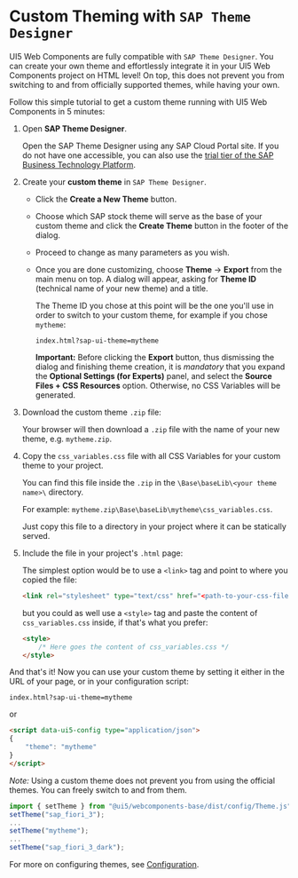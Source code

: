 # Custom Theming with `SAP Theme Designer`

UI5 Web Components are fully compatible with `SAP Theme Designer`. You can create your own theme and effortlessly 
integrate it in your UI5 Web Components project on HTML level! On top, this does not prevent you from switching to
and from officially supported themes, while having your own.  

Follow this simple tutorial to get a custom theme running with UI5 Web Components in 5 minutes:

1. Open **SAP Theme Designer**.

	Open the SAP Theme Designer using any SAP Cloud Portal site. If you do not have one accessible, you can also use the [trial tier of the SAP Business Technology Platform](https://help.sap.com/viewer/09f6818d8e064537973102d6289e2aca/LATEST/en-US/26c100668d0047af9db9141ab1d92571.html).

2. Create your **custom theme** in `SAP Theme Designer`.

	- Click the **Create a New Theme** button.
	
	- Choose which SAP stock theme will serve as the base of your custom theme and click the **Create Theme** button in the footer of the dialog.
	
	- Proceed to change as many parameters as you wish.
	
	- Once you are done customizing, choose **Theme** -> **Export** from the main menu on top. A dialog will appear,
	asking for **Theme ID** (technical name of your new theme) and a title.

		The Theme ID you chose at this point will be the one you'll use in order to switch to your custom theme, for example if you chose `mytheme`:
		
		`index.html?sap-ui-theme=mytheme`
		
		**Important:** Before clicking the **Export** button, thus dismissing the dialog and finishing theme creation,
		it is *mandatory* that you expand the **Optional Settings (for Experts)** panel, and select the **Source Files + CSS Resources** option.
		Otherwise, no CSS Variables will be generated.

3. Download the custom theme `.zip` file:

	Your browser will then download a `.zip` file with the name of your new theme, e.g. `mytheme.zip`.
	
4. Copy the `css_variables.css` file with all CSS Variables for your custom theme to your project.

	You can find this file inside the `.zip` in the `\Base\baseLib\<your theme name>\` directory. 
	
	For example: `mytheme.zip\Base\baseLib\mytheme\css_variables.css`.
	
	Just copy this file to a directory in your project where it can be statically served.
	
5. Include the file in your project's `.html` page:

	The simplest option would be to use a `<link>` tag and point to where you copied the file: 

	```html
	<link rel="stylesheet" type="text/css" href="<path-to-your-css-file>/css_variables.css">
	```
	
	but you could as well use a `<style>` tag and paste the content of `css_variables.css` inside, 
	if that's what you prefer:
	
	```html
    <style>
   		/* Here goes the content of css_variables.css */
    </style>
    ```
	
And that's it! Now you can use your custom theme by setting it either in the URL of your page,
or in your configuration script:

`index.html?sap-ui-theme=mytheme`

or

```html
<script data-ui5-config type="application/json">
{
	"theme": "mytheme"
}
</script>
```

*Note:* Using a custom theme does not prevent you from using the official themes. You can freely switch to and from them.

```js
import { setTheme } from "@ui5/webcomponents-base/dist/config/Theme.js";
setTheme("sap_fiori_3");
...
setTheme("mytheme");
...
setTheme("sap_fiori_3_dark");
```

For more on configuring themes, see [Configuration](Configuration.md).
 	
